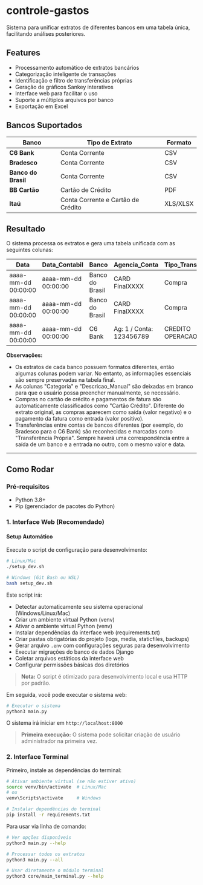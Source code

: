 # controle-gastos

Sistema para unificar extratos de diferentes bancos em uma tabela única, facilitando análises posteriores.

## Features

- Processamento automático de extratos bancários
- Categorização inteligente de transações
- Identificação e filtro de transferências próprias
- Geração de gráficos Sankey interativos
- Interface web para facilitar o uso
- Suporte a múltiplos arquivos por banco
- Exportação em Excel

## Bancos Suportados

| Banco                     | Tipo de Extrato                      | Formato  |
| ------------------------- | ------------------------------------ | -------- |
| **C6 Bank**         | Conta Corrente                       | CSV      |
| **Bradesco**        | Conta Corrente                       | CSV      |
| **Banco do Brasil** | Conta Corrente                       | CSV      |
| **BB Cartão**      | Cartão de Crédito                  | PDF      |
| **Itaú**           | Conta Corrente e Cartão de Crédito | XLS/XLSX |

## Resultado

O sistema processa os extratos e gera uma tabela unificada com as seguintes colunas:

| Data                | Data_Contabil       | Banco           | Agencia_Conta            | Tipo_Transacao      | Descricao                     | Valor   | Valor_Entrada | Valor_Saida | Categoria_Auto   | Categoria | Descricao_Manual | Saldo_no_Banco | Saldo_Real |
| ------------------- | ------------------- | --------------- | ------------------------ | ------------------- | ----------------------------- | ------- | ------------- | ----------- | ---------------- | --------- | ---------------- | -------------- | ---------- |
| aaaa-mm-dd 00:00:00 | aaaa-mm-dd 00:00:00 | Banco do Brasil | CARD FinalXXXX           | Compra              | PG *YYYY PARC 01/02 ZZZZ (BR) | -239.58 | 0             | 239.58      | Cartão Crédito |           |                  | 8.44           | -231.14    |
| aaaa-mm-dd 00:00:00 | aaaa-mm-dd 00:00:00 | Banco do Brasil | CARD FinalXXXX           | Compra              | PG *YYYY PARC 02/02 ZZZZ (BR) | -239.58 | 0             | 239.58      | Cartão Crédito |           |                  | 8.44           | -470.72    |
| aaaa-mm-dd 00:00:00 | aaaa-mm-dd 00:00:00 | C6 Bank         | Ag: 1 / Conta: 123456789 | CREDITO OPERACAO B3 | dd/mm/aaaa                    | 0.02    | 0.02          | 0           | Investimentos    |           |                  | 8.46           | -470.70    |

**Observações:**

- Os extratos de cada banco possuem formatos diferentes, então algumas colunas podem variar. No entanto, as informações essenciais são sempre preservadas na tabela final.
- As colunas "Categoria" e "Descricao_Manual" são deixadas em branco para que o usuário possa preencher manualmente, se necessário.
- Compras no cartão de crédito e pagamentos de fatura são automaticamente classificados como "Cartão Crédito". Diferente do extrato original, as compras aparecem como saída (valor negativo) e o pagamento da fatura como entrada (valor positivo).
- Transferências entre contas de bancos diferentes (por exemplo, do Bradesco para o C6 Bank) são reconhecidas e marcadas como "Transferência Própria". Sempre haverá uma correspondência entre a saída de um banco e a entrada no outro, com o mesmo valor e data.

---

## Como Rodar

### Pré-requisitos

- Python 3.8+
- Pip (gerenciador de pacotes do Python)

### 1. Interface Web (Recomendado)

#### Setup Automático

Execute o script de configuração para desenvolvimento:

```bash
# Linux/Mac
./setup_dev.sh

# Windows (Git Bash ou WSL)
bash setup_dev.sh
```

Este script irá:

- Detectar automaticamente seu sistema operacional (Windows/Linux/Mac)
- Criar um ambiente virtual Python (venv)
- Ativar o ambiente virtual Python (venv)
- Instalar dependências da interface web (requirements.txt)
- Criar pastas obrigatórias do projeto (logs, media, staticfiles, backups)
- Gerar arquivo `.env` com configurações seguras para desenvolvimento
- Executar migrações do banco de dados Django
- Coletar arquivos estáticos da interface web
- Configurar permissões básicas dos diretórios

> **Nota:** O script é otimizado para desenvolvimento local e usa HTTP por padrão.

Em seguida, você pode executar o sistema web:

```bash
# Executar o sistema
python3 main.py
```

O sistema irá iniciar em `http://localhost:8000`

> **Primeira execução:** O sistema pode solicitar criação de usuário administrador na primeira vez.

### 2. Interface Terminal

Primeiro, instale as dependências do terminal:

```bash
# Ativar ambiente virtual (se não estiver ativo)
source venv/bin/activate  # Linux/Mac
# ou
venv\Scripts\activate     # Windows

# Instalar dependências do terminal
pip install -r requirements.txt
```

Para usar via linha de comando:

```bash
# Ver opções disponíveis
python3 main.py --help

# Processar todos os extratos
python3 main.py --all

# Usar diretamente o módulo terminal
python3 core/main_terminal.py --help
```

